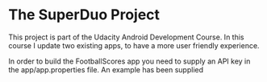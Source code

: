 The SuperDuo Project
====================

This project is part of the Udacity Android Development Course. In this course I update two existing apps, to have a more user friendly experience.

In order to build the FootballScores app you need to supply an API key in the app/app.properties file. An example has been supplied
